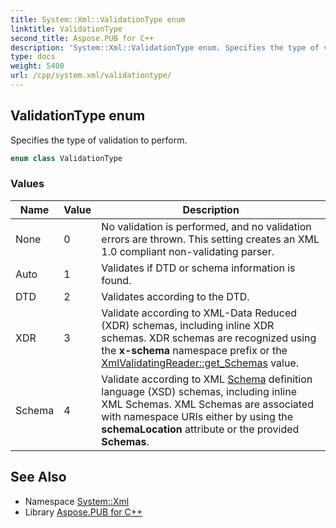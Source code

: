 ```yaml
---
title: System::Xml::ValidationType enum
linktitle: ValidationType
second_title: Aspose.PUB for C++
description: 'System::Xml::ValidationType enum. Specifies the type of validation to perform in C++.'
type: docs
weight: 5400
url: /cpp/system.xml/validationtype/
---
```

## ValidationType enum


Specifies the type of validation to perform.

```cpp
enum class ValidationType
```

### Values

| Name | Value | Description |
| --- | --- | --- |
| None | 0 | No validation is performed, and no validation errors are thrown. This setting creates an XML 1.0 compliant non-validating parser. |
| Auto | 1 | Validates if DTD or schema information is found. |
| DTD | 2 | Validates according to the DTD. |
| XDR | 3 | Validate according to XML-Data Reduced (XDR) schemas, including inline XDR schemas. XDR schemas are recognized using the **x-schema** namespace prefix or the [XmlValidatingReader::get_Schemas](../xmlvalidatingreader/get_schemas/) value. |
| Schema | 4 | Validate according to XML [Schema](../../system.xml.schema/) definition language (XSD) schemas, including inline XML Schemas. XML Schemas are associated with namespace URIs either by using the **schemaLocation** attribute or the provided **Schemas**. |

## See Also

* Namespace [System::Xml](../)
* Library [Aspose.PUB for C++](../../)
